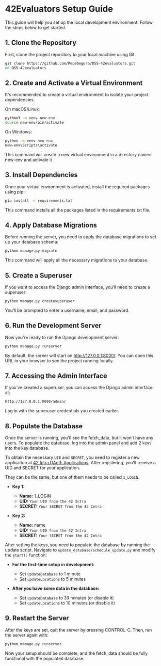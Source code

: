 # 42Evaluators Setup Guide

This guide will help you set up the local development environment. Follow the steps below to get started.

## 1. Clone the Repository

First, clone the project repository to your local machine using Git.

```bash
git clone https://github.com/PepeSegura/OSS-42evaluators.git
cd OSS-42evaluators
```

## 2. Create and Activate a Virtual Environment
It's recommended to create a virtual environment to isolate your project dependencies.

On macOS/Linux:
```bash
python3 -m venv new-env
source new-env/bin/activate
```
On Windows:
```bash
python -m venv new-env
new-env\Scripts\activate
```
This command will create a new virtual environment in a directory named new-env and activate it

## 3. Install Dependencies
Once your virtual environment is activated, install the required packages using pip:

```bash
pip install -r requirements.txt
```
This command installs all the packages listed in the requirements.txt file.

## 4. Apply Database Migrations
Before running the server, you need to apply the database migrations to set up your database schema:

```bash
python manage.py migrate
```
This command will apply all the necessary migrations to your database.

## 5. Create a Superuser
If you want to access the Django admin interface, you'll need to create a superuser:

```bash
python manage.py createsuperuser
```
You'll be prompted to enter a username, email, and password.

## 6. Run the Development Server
Now you're ready to run the Django development server:

```bash
python manage.py runserver
```
By default, the server will start on http://127.0.0.1:8000/. You can open this URL in your browser to see the project running locally.

## 7. Accessing the Admin Interface
If you've created a superuser, you can access the Django admin interface at:

```bash
http://127.0.0.1:8000/admin/
```
Log in with the superuser credentials you created earlier.

## 8. Populate the Database

Once the server is running, you'll see the fetch_data, but it won't have any users. To populate the database, log into the admin panel and add 2 keys into the key database.

To obtain the necessary `UID` and `SECRET`, you need to register a new application at [42 Intra OAuth Applications](https://profile.intra.42.fr/oauth/applications). After registering, you'll receive a UID and SECRET for your application.

They can be the same, but one of them needs to be called `1_LOGIN`.

- **Key 1:**
  - **Name:** 1_LOGIN
  - **UID:** `Your UID from the 42 Intra`
  - **SECRET:** `Your SECRET from the 42 Intra`

- **Key 2:**
  - **Name:** name
  - **UID:** `Your UID from the 42 Intra`
  - **SECRET:** `Your SECRET from the 42 Intra`

After setting the keys, you need to populate the database by running the update script. Navigate to `update_database/schedule_update.py` and modify the `start()` function:

- **For the first-time setup in development:**
  - Set `updateDatabase` to 1 minute
  - Set `updateLocations` to 5 minutes

- **After you have some data in the database:**
  - Set `updateDatabase` to 30 minutes (or disable it)
  - Set `updateLocations` to 10 minutes (or disable it)


## 9. Restart the Server
After the keys are set, quit the server by pressing CONTROL-C. Then, run the server again with:

```bash
python manage.py runserver
```
Now your setup should be complete, and the fetch_data should be fully functional with the populated database.
